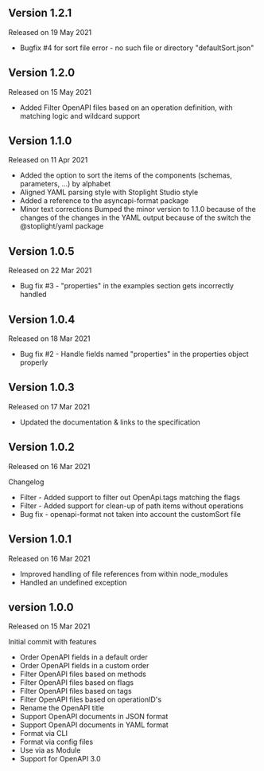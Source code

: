 ## Version 1.2.1

Released on 19 May 2021

- Bugfix #4 for sort file error - no such file or directory "defaultSort.json"

## Version 1.2.0

Released on 15 May 2021

- Added Filter OpenAPI files based on an operation definition, with matching logic and wildcard support

## Version 1.1.0

Released on 11 Apr 2021

- Added the option to sort the items of the components (schemas, parameters, ...) by alphabet
- Aligned YAML parsing style with Stoplight Studio style
- Added a reference to the asyncapi-format package
- Minor text corrections Bumped the minor version to 1.1.0 because of the changes of the changes in the YAML output
  because of the switch the @stoplight/yaml package

## Version 1.0.5

Released on 22 Mar 2021

- Bug fix #3 - "properties" in the examples section gets incorrectly handled

## Version 1.0.4

Released on 18 Mar 2021

- Bug fix #2 - Handle fields named "properties" in the properties object properly

## Version 1.0.3

Released on 17 Mar 2021

- Updated the documentation & links to the specification

## Version 1.0.2

Released on 16 Mar 2021

Changelog

- Filter - Added support to filter out OpenApi.tags matching the flags
- Filter - Added support for clean-up of path items without operations
- Bug fix - openapi-format not taken into account the customSort file

## Version 1.0.1

Released on 16 Mar 2021

- Improved handling of file references from within node_modules
- Handled an undefined exception

## version 1.0.0

Released on 15 Mar 2021

Initial commit with features

- Order OpenAPI fields in a default order
- Order OpenAPI fields in a custom order
- Filter OpenAPI files based on methods
- Filter OpenAPI files based on flags
- Filter OpenAPI files based on tags
- Filter OpenAPI files based on operationID's
- Rename the OpenAPI title
- Support OpenAPI documents in JSON format
- Support OpenAPI documents in YAML format
- Format via CLI
- Format via config files
- Use via as Module
- Support for OpenAPI 3.0
